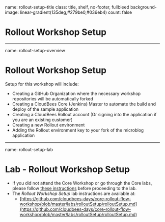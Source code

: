 name: rollout-setup-title
class: title, shelf, no-footer, fullbleed
background-image: linear-gradient(135deg,#279be0,#036eb4)
count: false

# Rollout Workshop Setup

---
name: rollout-setup-overview
# Rollout Workshop Setup

Setup for this workshop will include:
* Creating a GitHub Organization where the necessary workshop repositories will be automatically forked
* Creating a CloudBees Core (Jenkins) Master to automate the build and deploy of the sample application
* Creating a CloudBees Rollout account (Or signing into the application if you are an existing customer)
* Creating a new Rollout environment
* Adding the Rollout environment key to your fork of the microblog application

---
name: rollout-setup-lab
# Lab - Rollout Workshop Setup

* If you did not attend the Core Workshop or go through the Core labs, please follow [these instructions](https://github.com/cloudbees-days/core-rollout-flow-workshop/blob/master/labs/rolloutPreReqs/rolloutPreReqs.md) before proceeding to the lab.
* The *Rollout Workshop Setup* lab instructions are available at:
  * [https://github.com/cloudbees-days/core-rollout-flow-workshop/blob/master/labs/rolloutSetup/rolloutSetup.md](https://github.com/cloudbees-days/core-rollout-flow-workshop/blob/master/labs/rolloutSetup/rolloutSetup.md)

